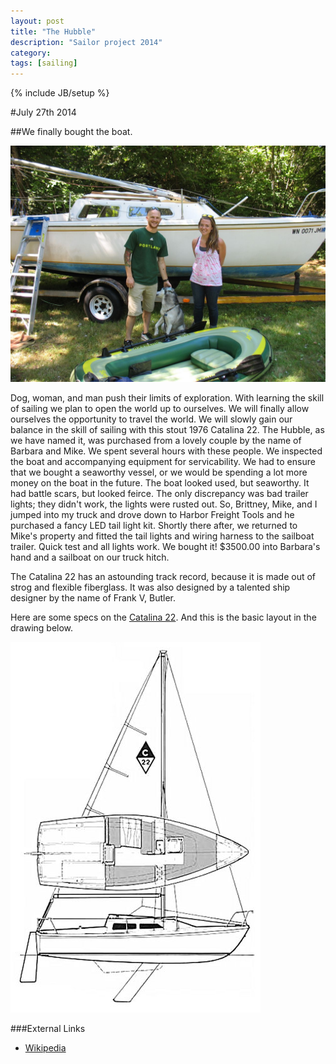 ```yaml
---
layout: post
title: "The Hubble"
description: "Sailor project 2014"
category: 
tags: [sailing]
---
```

{% include JB/setup %}

#July 27th 2014

##We finally bought the boat.

![Alt text](/assets/NewCatalina22Sailboat.jpg "The Hubble with crew")

  Dog, woman, and man push their limits of exploration. With learning the skill of sailing we plan to open the world up to ourselves.  We will finally allow ourselves the opportunity to travel the world. We will slowly gain our balance in the skill of sailing with this stout 1976 Catalina 22.  The Hubble, as we have named it, was purchased from a lovely couple by the name of Barbara and Mike.  We spent several hours with these people.  We inspected the boat and accompanying equipment for servicability.  We had to ensure that we bought a seaworthy vessel, or we would be spending a lot more money on the boat in the future. The boat looked used, but seaworthy.  It had battle scars, but looked feirce.  The only discrepancy was bad trailer lights; they didn't work, the lights were rusted out.  So, Brittney, Mike, and I jumped into my truck and drove down to Harbor Freight Tools and he purchased a fancy LED tail light kit.  Shortly there after, we returned to Mike's property and fitted the tail lights and wiring harness to the sailboat trailer.  Quick test and all lights work. We bought it! $3500.00 into Barbara's hand and a sailboat on our truck hitch.  

  The Catalina 22 has an astounding track record, because it is made out of strog and flexible fiberglass.  It was also designed by a talented ship designer by the name of Frank V, Butler.


Here are some specs on the [Catalina 22](http://sailboatdata.com/viewrecord.asp?class_id=200).  And this is the basic layout in the drawing below.

![Alt text](/assets/catalina_22_drawing.jpg "Catalina 22 drawing from sailboatdata.com")


###External Links
-	[Wikipedia](http://en.wikipedia.org/wiki/Catalina_22)
